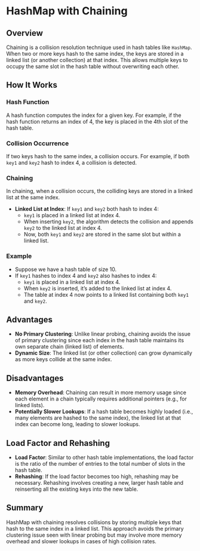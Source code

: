 # HashMap with Chaining

## Overview
Chaining is a collision resolution technique used in hash tables like `HashMap`. When two or more keys hash to the same index, the keys are stored in a linked list (or another collection) at that index. This allows multiple keys to occupy the same slot in the hash table without overwriting each other.

## How It Works

### Hash Function
A hash function computes the index for a given key. For example, if the hash function returns an index of 4, the key is placed in the 4th slot of the hash table.

### Collision Occurrence
If two keys hash to the same index, a collision occurs. For example, if both `key1` and `key2` hash to index 4, a collision is detected.

### Chaining
In chaining, when a collision occurs, the colliding keys are stored in a linked list at the same index.

- **Linked List at Index**: If `key1` and `key2` both hash to index 4:
  - `key1` is placed in a linked list at index 4.
  - When inserting `key2`, the algorithm detects the collision and appends `key2` to the linked list at index 4.
  - Now, both `key1` and `key2` are stored in the same slot but within a linked list.

### Example
- Suppose we have a hash table of size 10.
- If `key1` hashes to index 4 and `key2` also hashes to index 4:
  - `key1` is placed in a linked list at index 4.
  - When `key2` is inserted, it’s added to the linked list at index 4.
  - The table at index 4 now points to a linked list containing both `key1` and `key2`.

## Advantages
- **No Primary Clustering**: Unlike linear probing, chaining avoids the issue of primary clustering since each index in the hash table maintains its own separate chain (linked list) of elements.
- **Dynamic Size**: The linked list (or other collection) can grow dynamically as more keys collide at the same index.

## Disadvantages
- **Memory Overhead**: Chaining can result in more memory usage since each element in a chain typically requires additional pointers (e.g., for linked lists).
- **Potentially Slower Lookups**: If a hash table becomes highly loaded (i.e., many elements are hashed to the same index), the linked list at that index can become long, leading to slower lookups.

## Load Factor and Rehashing
- **Load Factor**: Similar to other hash table implementations, the load factor is the ratio of the number of entries to the total number of slots in the hash table.
- **Rehashing**: If the load factor becomes too high, rehashing may be necessary. Rehashing involves creating a new, larger hash table and reinserting all the existing keys into the new table.

## Summary
HashMap with chaining resolves collisions by storing multiple keys that hash to the same index in a linked list. This approach avoids the primary clustering issue seen with linear probing but may involve more memory overhead and slower lookups in cases of high collision rates.
